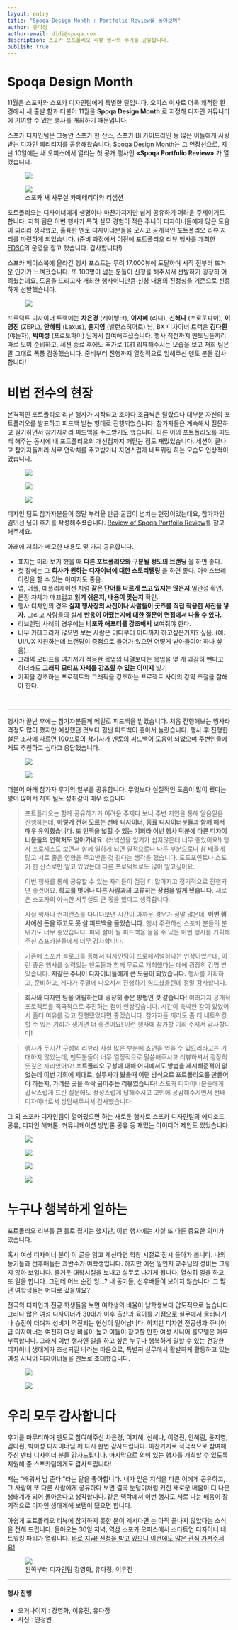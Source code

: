 ```yaml
---
layout: entry
title: "Spoqa Design Month : Portfolio Review를 돌아보며"
author: 유다정
author-email: didi@spoqa.com
description: 스포카 포트폴리오 리뷰 행사의 후기를 공유합니다.
publish: true
---
```


# Spoqa Design Month

11월은 스포카와 스포카 디자인팀에게 특별한 달입니다. 오피스 이사로 더욱 쾌적한 환경에서 새 출발 함과 더불어 11월을 **Spoqa Design Month** 로 지정해 디자인 커뮤니티에 기여할 수 있는 행사를 개최하기 때문입니다.

스포카 디자인팀은 그동안 스포카 한 산스, 스포카 BI 가이드라인 등 많은 이들에게 사랑받는 디자인 헤리티지를 공유해왔습니다. Spoqa Design Month는 그 연장선으로, 지난 10일에는 새 오피스에서 열리는 첫 공개 행사인  **&laquo;Spoqa Portfolio Review&raquo;** 가 열렸습니다.

<figure>
  <img src="/images/2018-11-21/office-1.jpg"
     style="margin: 0 auto;" />
</figure>

<figure>
  <img src="/images/2018-11-21/office-2.jpg"
     style="margin: 0 auto;" />
  <figcaption>
   스포카 새 사무실 카페테리아와 리셉션
  </figcaption>
</figure>

포트폴리오는 디자이너에게 생명이나 마찬가지지만 쉽게 공유하기 어려운 주제이기도 합니다. 저희 팀은 이번 행사가 특히 실무 경험이 적은 주니어 디자이너들에게 많은 도움이 되리라 생각했고, 훌륭한 멘토 디자이너분들을 모시고 공개적인 포트폴리오 리뷰 자리를 마련하게 되었습니다. (준비 과정에서 이전에 포트폴리오 리뷰 행사를 개최한 [FDSC](https://www.facebook.com/fdsc.seoul/)의 운영을 참고 했습니다. 감사합니다!)

스포카 페이스북에 올라간 행사 포스트는 무려 17,000뷰에 도달하며 시작 전부터 뜨거운 인기가 느껴졌습니다. 또 100명이 넘는 분들이 신청을 해주셔서 선발하기 굉장히 어려웠는데요, 도움을 드리고자 개최한 행사이니만큼 신청 내용의 진정성을 기준으로 신중하게 선발했습니다.

<figure>
  <img src="/images/2018-11-21/14.jpg"
     style="margin: 0 auto;" />
</figure>

프로덕트 디자이너 트랙에는 **차은경** (케이뱅크), **이지혜** (리디), **신해나** (프로토파이), **이영진** (ZEPL), **안혜림** (Laxus), **윤지영** (밸런스히어로) 님, BX 디자이너 트랙은 **김다흰** (야놀자), **박미성** (프로토파이) 님께서 참여해주셨습니다. 행사 직전까지 멘토님들끼리 따로 모여 준비하고, 세션 종료 후에도 추가로 1대1 리뷰해주시는 모습을 보고 저희 팀은 말 그대로 폭풍 감동했습니다. 준비부터 진행까지 열정적으로 임해주신 멘토 분들 감사합니다!

# 비법 전수의 현장

본격적인 포트폴리오 리뷰 행사가 시작되고 조마다 조금씩은 달랐으나 대부분 자신의 포트폴리오를 발표하고 피드백 받는 형태로 진행되었습니다. 참가자들은 계속해서 질문하고 필기하면서 참가자끼리 피드백을 주고받기도 했습니다. 다른 이의 포트폴리오를 피드백 해주는 동시에 내 포트폴리오의 개선점까지 깨닫는 점도 재밌었습니다. 세션이 끝나고 참가자들끼리 서로 연락처를 주고받거나 자연스럽게 네트워킹 하는 모습도 인상적이었습니다.

<figure>
  <img src="/images/2018-11-21/1.jpg"
     style="margin: 0 auto;" />
</figure>

<figure>
  <img src="/images/2018-11-21/10.jpg"
     style="margin: 0 auto;" />
</figure>

<figure>
  <img src="/images/2018-11-21/3.jpg"
     style="margin: 0 auto;" />
</figure>

디자인 팀도 참가자분들이 정말 부러울 만큼 꿀팁이 넘치는 현장이었는데요, 참가자인 김민선 님이 후기를 작성해주셨습니다. [Review of Spoqa Portfoilo Review](https://medium.com/@saiko331/review-of-spoqa-portfoilo-review-85cb5ffe4b55?fbclid=IwAR3ftfWawtm4ajSL6hviuPaczwngqWsmziG1O3mHzth9OMMwmZ93Sr_7Dsw)를 참고 해주세요.

아래에 저희가 메모한 내용도 몇 가지 공유합니다.

- 표지는 미리 보기 했을 때 **다른 포트폴리오와 구분될 정도의 브랜딩** 을 하면 좋다.
- 첫 장에는 그 **회사가 원하는 디자이너에 대한 스토리텔링** 을 하면 좋다. 아이스브레이킹을 할 수 있는 이미지도 좋음.
- 앱, 어플, 애플리케이션 처럼 **같은 단어를 다르게 쓰고 있지는 않은지** 일관성 확인.
- 문장 자체가 매끄럽고 **읽기 쉬운지, 내용이 맞는지** 확인.
- 행사 디자인의 경우 **실제 행사장의 사진이나 사람들이 굿즈를 직접 착용한 사진을 넣자.** 그리고 사람들의 실제 **반응이 어땠는지에 대한 질문이 면접에서 나올 수 있다.**
- 리브랜딩 사례의 경우에는 **비포와 애프터를 강조해서** 보여줘야 한다.
- 너무 카테고리가 많으면 보는 사람은 어디부터 어디까지 하고싶은거지? 싶음. (예: UI/UX 지원하는데 브랜딩이 중점으로 들어가 있으면 어떻게 받아들여야 하나 싶음).
- 그래픽 모티프를 여기저기 적용한 목업의 나열보다는 목업을 몇 개 과감히 뺀다고 하더라도 **그래픽 모티프 자체를 강조할 수 있는 이미지** 넣기
- 기획을 강조하는 프로젝트와 그래픽을 강조하는 프로젝트 사이의 강약 조절을 잘해야 한다.

<br>

---

행사가 끝난 후에는 참가자분들께 메일로 피드백을 받았습니다. 처음 진행해보는 행사라 걱정도 많이 했지만 예상했던 것보다 훨씬 피드백이 좋아서 놀랐습니다. 행사 후 진행한 설문 조사에 따르면 100프로의 참가자가 멘토의 피드백이 도움이 되었으며 주변인들에게도 추천하고 싶다고 응답했습니다.

<figure>
  <img src="/images/2018-11-21/chart-1.png"
     style="margin: 0 auto;" />
</figure>

<figure>
<img src="/images/2018-11-21/chart-2.png"
   style="margin: 0 auto;" />
</figure>


더불어 아래 참가자 후기의 일부를 공유합니다. 무엇보다 실질적인 도움이 많이 됐다는 평이 많아서 저희 팀도 성취감이 매우 컸습니다.


> 포트폴리오는 함께 공유하기가 어려운 주제다 보니 주변 지인을 통해 알음알음 진행하는데, **아렇게 전혀 모르는 선배 디자이너, 동료 디자이너분들과 함께 해서 매우 유익했습니다. 또 인맥을 넓힐 수 있는 기회라 이번 행사 덕분에 다른 디자이너분들의 연락처도 얻어가네요.** (커넥션을 얻기가 쉽지않은데 너무 좋았어요!) 행사 프로세스도 보면서 함께 일하게 되면 일적으로나 다른 부분으로나 참 배울게 많고 서로 좋은 영향을 주고받을 것 같다는 생각을 했습니다. 도도포인트나 스포카 한 산스로만 알고 있었는데 다른 프로덕트로도 많이 알고싶어요.


> 이번 행사를 통해 공유할 수 있는 자리들이 점점 더 많아지고 정기적으로 진행되면 좋겠어요. **학교를 벗어나 다른 사람과의 교류히는 장점을 알게 됐습니다.** 새로운 스포카의 아늑한 사무실도 큰 몫을 했다고 생각합니다.


> 사실 행사나 컨퍼런스를 다니다보면 시간이 아까운 경우가 정말 많은데, **이번 행사에선 돈을 주고도 못 살 피드백을 들었습니다.** 행사 주관하신 스포카 분들의 분위기도 너무 좋았습니다. 피와 살이 될 피드백을 들을 수 있는 이번 행사를 기획해주신 스포카분들에게 너무 감사합니다.


> 기존에 스포카 블로그를 통해서 디자인팀이 프로페셔널하다는 인상이었는데, 이런 좋은 행사를 실력있는 멘토들과 함께 무료로 개최했다는 데에 굉장히 감명 받았습니다. **저같은 주니어 디자이너들에게 큰 도움이 되었습니다.** 행사를 기획하고, 준비하고, 게다가 주말에 나오셔서 진행하기 힘드셨을텐데 정말 감사합니다.

> **회사와 디자인 팀을 어필하는데 굉장히 좋은 방법인 것 같습니다!** 여러가지 공개적 프로젝트를 적극적으로 추진하는 점이 인상깊습니다. 시간이 촉박한 감이 있었어서 좀더 여유를 갖고 진행됐었다면 좋겠습니다. 참가자들 끼리도 좀 더 네트워킹할 수 있는 기회가 생기면 더 좋겠어요! 이런 행사에 참가할 기회 주셔서 감사합니다!

> 행사가 두시간 구성의 리뷰라 사실 많은 부분에 조언을 얻을 수 있으리라고는 기대하지 않았는데, 멘토분들이 너무 열정적으로 말씀해주시고 리뷰하셔서 굉장히 뜻깊은 자리였어요! **포트폴리오 구성에 대해 어디에서도 방법을 제시해준적이 없었는데 이번 기회에 제대로, 실무자가 봤을때 어떤 방식으로 포트폴리오를 만들어야 하는지, 가려운 곳을 싹싹 긁어주는 리뷰였습니다!** 스포카 디자이너분들에게 갑작스럽게 드린 질문에도 정성스럽게 답해주시고 고민에 공감해주시면서 선배 디자이너로서 상담해주셔서 감사했습니다.

그 외 스포카 디자인팀이 열어줬으면 하는 새로운 행사로 스포카 디자인팀의 에피소드 공유, 디자인 해커톤, 커뮤니케이션 방법론 공유 등 재밌는 아이디어 제안도 있었습니다.

<figure>
  <img src="/images/2018-11-21/12.jpg"
     style="margin: 0 auto;" />
</figure>

<figure>
  <img src="/images/2018-11-21/11.jpg"
     style="margin: 0 auto;" />
</figure>

<figure>
  <img src="/images/2018-11-21/2.jpg"
     style="margin: 0 auto;" />
</figure>

<figure>
  <img src="/images/2018-11-21/8.jpg"
     style="margin: 0 auto;" />
</figure>

# 누구나 행복하게 일하는

포트폴리오 리뷰를 큰 틀로 잡기는 했지만, 이번 행사에는 사실 또 다른 중요한 의미가 있습니다.

혹시 여성 디자이너 분이 이 글을 읽고 계신다면 학창 시절로 잠시 돌아가 봅니다. 나의  동기들과 선후배들은 과반수가 여학생입니다. 하지만 어쩐 일인지 교수님의 성비는 그렇지 않아 보입니다. 즐거운 대학시절을 보내고 실무로 나가게 됩니다. 열심히 일을 하고, 또 일을 합니다. 그런데 어느 순간 잉…? 내 동기들, 선후배들이 보이지 않습니다. 그 많던 여학생들은 어디로 갔을까요?

전국의 디자인과 전공 학생들을 보면 여학생의 비율이 남학생보다 압도적으로 높습니다. 그러나 많은 여성 디자이너가 30대가 이후 출산과 육아를 기점으로 실무에서 물러나거나 승진이 더뎌져 성비가 역전되는 현상이 일어납니다. 하지만 디자인 전공생과 주니어급 디자이너는 여전히 여성 비율이 높고 이들이 참고할 만한 여성 시니어 롤모델은 매우 부족합니다. 그래서 이번 행사엔 일을 하고 싶은 누구나 행복하게 일할 수 있는 건강한 디자이너 생태계가 조성되길 바라는 마음으로, 특별히 실무에서 활발하게 활동하고 있는 여성 시니어 디자이너들을 멘토로 초대했습니다.

<figure>
  <img src="/images/2018-11-21/9.jpg"
     style="margin: 0 auto;" />
</figure>

<figure>
  <img src="/images/2018-11-21/4.jpg"
     style="margin: 0 auto;" />
</figure>


# 우리 모두 감사합니다

후기를 마무리하며 멘토로 참여해주신 차은경, 이지혜, 신해나, 이영진, 안혜림, 윤지영, 김다흰, 박미성 디자이너님 께 다시 한번 감사드립니다. 마찬가지로 적극적으로 참여해주신 멘티 디자이너 분들 감사드립니다. 마지막으로 의미 있는 행사를 개최할 수 있도록 지원해 준 스포카팀에게도 감사드립니다!

저는 “배워서 남 준다.”라는 말을 좋아합니다. 내가 얻은 지식을 다른 이에게 공유하고, 그 사람이 또 다른 사람에게 공유하다 보면 결국 눈덩이처럼 커진 새로운 배움이 더 나은 생태계가 되어 돌아온다고 생각합니다. 같은 맥락에서 이번 행사도 서로 나눈 배움이 장기적으로 디자인 생태계에 보탬이 됐으면 합니다.

아쉽게 포트폴리오 리뷰에 참가하지 못한 분이 계시다면 는 아직 끝나지 않았다는 소식을 전해 드립니다. 돌아오는 30일 저녁, 역삼 스포카 오피스에서  스타트업 디자이너 네트워킹 파티가 열립니다. [바로 지금! 신청을 받고 있으니 이번에도 많은 관심 가져주세요!](https://docs.google.com/forms/d/e/1FAIpQLSfOpurfcMhCwNMRB13cV5BDaoiF3mpcS5hc0BWOS3xUK7T2nw/viewform)

<figure>
  <img src="/images/2018-11-21/desgin-team-1.jpg"
     style="margin: 0 auto;" />
  <figcaption>
  왼쪽부터 디자인팀 강영화, 유다정, 이유진
  </figcaption>
</figure>


---

#### 행사 진행
- 오거나이저 : 강영화, 이유진, 유다정
- 사진 : 안정빈
